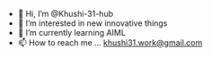 - 👋 Hi, I’m @Khushi-31-hub
- 👀 I’m interested in new innovative things
- 🌱 I’m currently learning AIML
- 📫 How to reach me ... khushi31.work@gmail.com

<!---
Khushi-31-hub/Khushi-31-hub is a ✨ special ✨ repository because its `README.md` (this file) appears on your GitHub profile.
You can click the Preview link to take a look at your changes.
--->
